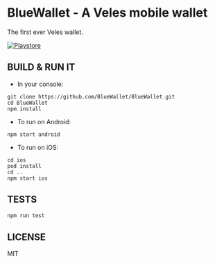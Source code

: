 # BlueWallet - A Veles mobile wallet

The first ever Veles wallet.

[![Playstore](https://bluewallet.io/img/play-store-badge.svg)](https://play.google.com/store/apps/details?id=io.veleswallet.wallet)


## BUILD & RUN IT

* In your console:

```
git clone https://github.com/BlueWallet/BlueWallet.git
cd BlueWallet
npm install
``` 

* To run on Android:

```
npm start android
```

* To run on iOS:

```
cd ios
pod install
cd ..
npm start ios
```


## TESTS

```bash
npm run test
```


## LICENSE

MIT
